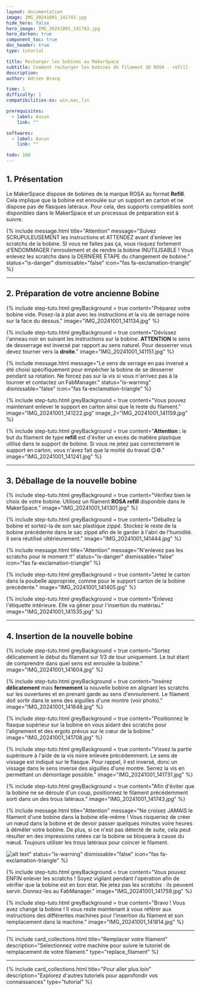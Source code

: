 ```yaml
---
layout: documentation
image: IMG_20241001_141743.jpg
hide_hero: false
hero_image: IMG_20241001_141743.jpg
hero_darken: true
component_toc: true
doc_header: true
type: tutorial

title: Recharger les bobines au MakerSpace
subtitle: Comment recharger les bobines de filament 3D ROSA - refill 
description: 
author: Adrien Bracq

time: 1
difficulty: 1
compatibilities-os: win,mac,lin

prerequisites:
  - label: Aucun
    link: ""

softwares: 
  - label: Aucun
    link: ""

todo: 100
---
```


## 1. Présentation

Le MakerSpace dispose de bobines de la marque ROSA au format **Refill**. Cela implique que la bobine est enroulée sur un support en carton et ne dispose pas de flasques latéraux. Pour cela, des supports compatibles sont disponibles dans le MakerSpace et un processus de préparation est à suivre.

{% include message.html title="Attention" message="Suivez SCRUPULEUSEMENT les instructions et ATTENDEZ avant d'enlever les scratchs de la bobine. SI vous ne faites pas ça, vous risquez fortement d'ENDOMMAGER l'enroulement et de rendre la bobine INUTILISABLE !
Vous enlevez les scratchs dans la DERNIÈRE ÉTAPE du changement de bobine."
status="is-danger" dismissable="false" icon="fas fa-exclamation-triangle" %}

---

## 2. Préparation de votre ancienne Bobine

{% include step-tuto.html 
greyBackground = true
content="Préparez votre bobine vide. Posez-la à plat avec les instructions et la vis de serrage noire sur la face du dessus." 
image="IMG_20241001_141134.jpg" %}

{% include step-tuto.html 
greyBackground = true
content="Dévissez l'anneau noir en suivant les instructions sur la bobine. **ATTENTION** le sens de desserrage est inversé par rapport au sens naturel. Pour desserrer vous devez tourner vers la **droite**." 
image="IMG_20241001_141151.jpg" %}

{% include message.html message="Le sens de serrage en pas inversé a été choisi spécifiquement pour empêcher la bobine de se desserrer pendant sa rotation. Ne forcez pas sur la vis si vous n'arrivez pas à la tourner et contactez un FabManager."
status="is-warning" dismissable="false" icon="fas fa-exclamation-triangle" %}

{% include step-tuto.html 
greyBackground = true
content="Vous pouvez maintenant enlever le support en carton ainsi que le reste du filament." 
image="IMG_20241001_141222.jpg"
image_2="IMG_20241001_141159.jpg" %}

{% include step-tuto.html 
greyBackground = true
content="**Attention :** le but du filament de type **refill** est d'éviter un excès de matière plastique utilisé dans le support de bobine. Si vous ne jetez pas correctement le support en carton, vous n'avez fait que la moitié du travail 😉♻." 
image="IMG_20241001_141241.jpg" %}

---

## 3. Déballage de la nouvelle bobine

{% include step-tuto.html 
greyBackground = true
content="Vérifiez bien le choix de votre bobine. Utilisez un filament **ROSA refill** disponible dans le MakerSpace." 
image="IMG_20241001_141301.jpg" %}

{% include step-tuto.html 
greyBackground = true
content="Déballez la bobine et sortez-la de son sac plastique zippé. Stockez le reste de la bobine précédente dans le sac zippé afin de le garder à l'abri de l'humidité. Il sera réutilisé ultérieurement." 
image="IMG_20241001_141444.jpg" %}

{% include message.html title="Attention" message="N'enlevez pas les scratchs pour le moment !!"
status="is-danger" dismissable="false" icon="fas fa-exclamation-triangle" %}

{% include step-tuto.html 
greyBackground = true
content="Jetez le carton dans la poubelle appropriée, comme pour le support carton de la bobine précédente." 
image="IMG_20241001_141405.jpg" %}

{% include step-tuto.html 
greyBackground = true
content="Enlevez l'étiquette intérieure. Elle va gêner pour l'insertion du matériau." 
image="IMG_20241001_141535.jpg" %}

---

## 4. Insertion de la nouvelle bobine

{% include step-tuto.html 
greyBackground = true
content="Sortez délicatement le début du filament sur 1/3 de tour uniquement. Le but étant de comprendre dans quel sens est enroulée la bobine." 
image="IMG_20241001_141604.jpg" %}

{% include step-tuto.html 
greyBackground = true
content="Insérez **délicatement** mais **fermement** la nouvelle bobine en alignant les scratchs sur les ouvertures et en prenant garde au sens d'enroulement. Le filament doit sortir dans le sens des aiguilles d'une montre (voir photo)." 
image="IMG_20241001_141648.jpg" %}

{% include step-tuto.html 
greyBackground = true
content="Positionnez le flasque supérieur sur la bobine en vous aidant des scratchs pour l'alignement et des ergots prévus sur le cœur de la bobine." 
image="IMG_20241001_141708.jpg" %}

{% include step-tuto.html 
greyBackground = true
content="Vissez la partie supérieure à l'aide de la vis noire enlevée précédemment. Le sens de vissage est indiqué sur le flasque. Pour rappel, il est inversé, donc un vissage dans le sens inverse des aiguilles d'une montre. Serrez la vis en permettant un démontage possible." 
image="IMG_20241001_141731.jpg" %}

{% include step-tuto.html 
greyBackground = true
content="Afin d'éviter que la bobine ne se déroule d'un coup, positionnez le filament précédemment sorti dans un des trous latéraux." 
image="IMG_20241001_141743.jpg" %}

{% include message.html title="Attention" message="Ne croisez JAMAIS le filament d'une bobine dans la bobine elle-même ! Vous risqueriez de créer un nœud dans la bobine et de devoir passer quelques minutes voire heures à démêler votre bobine. De plus, si ce n'est pas détecté de suite, cela peut résulter en des impressions ratées car la bobine se bloquera à cause du nœud. Toujours utiliser les trous latéraux pour coincer le filament.

![alt text](IMG_20241001_141747.jpg)"
status="is-warning" dismissable="false" icon="fas fa-exclamation-triangle" %}

{% include step-tuto.html 
greyBackground = true
content="Vous pouvez ENFIN enlever les scratchs ! Soyez vigilant pendant l'opération afin de vérifier que la bobine est en bon état. Ne jetez pas les scratchs : ils peuvent servir. Donnez-les au FabManager." 
image="IMG_20241001_141759.jpg" %}

{% include step-tuto.html 
greyBackground = true
content="Bravo ! Vous avez changé la bobine ! Il vous reste maintenant à vous référer aux instructions des différentes machines pour l'insertion du filament et son remplacement dans la machine." 
image="IMG_20241001_141814.jpg" %}

---

{%
  include card_collections.html
  title="Remplacer votre filament"
  description="Selectionnez votre machine pour suivre le tutoriel de remplacement de votre filament."
  type="replace_filament"
%}

---

{%
  include card_collections.html
  title="Pour aller plus loin"
  description="Explorez d'autres tutoriels pour approfondir vos connaissances"
  type="tutorial"
%}